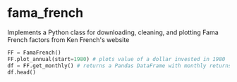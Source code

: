 # fama_french
Implements a Python class for downloading, cleaning, and plotting Fama French factors from Ken French's website 

```python
FF = FamaFrench()
FF.plot_annual(start=1980) # plots value of a dollar invested in 1980
df = FF.get_monthly() # returns a Pandas DataFrame with monthly returns
df.head()
```

